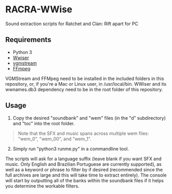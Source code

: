 # RACRA-WWise

Sound extraction scripts for Ratchet and Clan: Rift apart for PC

## Requirements

- Python 3
- [Wwiser]
- [vgmstream]
- [FFmpeg]

VGMStream and FFMpeg need to be installed in the included folders in this repository, or, if you're a Mac or Linux user, in /usr/local/bin. WWiser and its wwnames.db3 dependency need to be in the root folder of this repository.

[Wwiser]:	https://github.com/vgmstream/vgmstream
[vgmstream]:	https://github.com/bnnm/wwiser
[FFmpeg]:	https://github.com/FFmpeg/FFmpeg

## Usage

1. Copy the desired "soundbank" and "wem" files (in the "d" subdirectory) and "toc" into the root folder.

> Note that the SFX and music spans across multiple wem files: "wem_0", "wem_00", and "wem_1".

2. Simply run "python3 runme.py" in a commandline tool.

The scripts will ask for a language suffix (leave blank if you want SFX and music. Only English and Brazilian Portuguese are currently supported), as well as a keyword or phrase to filter by if desired (recommended since the full archives are large and this will take time to extract entirely). The console will start by outputting all of the banks within the soundbank files if it helps you determine the workable filters.